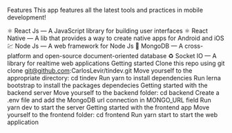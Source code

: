 Features
This app features all the latest tools and practices in mobile development!

⚛️ React Js — A JavaScript library for building user interfaces
⚛️ React Native — A lib that provides a way to create native apps for Android and iOS
💹 Node Js — A web framework for Node Js
📄 MongoDB — A cross-platform and open-source document-oriented database
♻️ Socket IO — A library for realtime web applications
Getting started
Clone this repo using git clone git@github.com:CarlosLevir/tindev.git
Move yourself to the appropriate directory: cd tindev
Run yarn to install dependencies
Run lerna bootstrap to install the packages dependecies
Getting started with the backend server
Move yourself to the backend folder: cd backend
Create a .env file and add the MongoDB url connection in MONGO_URL field
Run yarn dev to start the server
Getting started with the frontend app
Move yourself to the frontend folder: cd frontend
Run yarn start to start the web application
